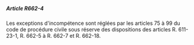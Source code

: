 ##### Article R662-4

Les exceptions d'incompétence sont réglées par les articles 75 à 99 du code de procédure civile sous réserve des dispositions des articles R. 611-23-1, R. 662-5 à R. 662-7 et R. 662-18.

